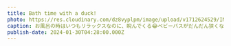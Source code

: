 ```yaml
---
title: Bath time with a duck!
photo: https://res.cloudinary.com/dz8vyplpm/image/upload/v1712624529/IMG_8598_f4wwkw.jpg
caption: お風呂の時はいつもリラックスなのに、睨んでくる😂ベビーバスがだんだん狭くなってきたね！
publish-date: 2024-01-30T04:28:00.000Z
---
```

